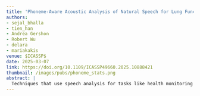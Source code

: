 ```yaml
---
title: 'Phoneme-Aware Acoustic Analysis of Natural Speech for Lung Function Assessment'
authors: 
- sejal_bhalla
- tien_han
- Andrea Gershon
- Robert Wu
- delara
- mariakakis
venue: $ICASSP$
date: 2025-03-07
link: https://doi.org/10.1109/ICASSP49660.2025.10888421
thumbnail: /images/pubs/phoneme_stats.png
abstract: |
  Techniques that use speech analysis for tasks like health monitoring and emotion recognition usually operate on moderately sized windows with little regard for what the individual is saying. In this work, we argue that isolating specific phonemes within speech offers greater nuance that leads to more consistent yet natural sounds for analysis. We examine this hypothesis in the context of lung function estimation. We recruited 11 patients with chronic obstructive pulmonary disease (COPD) to read from a script and perform spirometry to quantify their lung function. After segmenting their audio recordings into discrete phonemes, we extracted various phonation, prosodic, and spectral features to summarize their acoustic qualities. We then examined the correlation between those audio features and measurements from spirometry, observing that certain combinations of features and phonemes led to higher correlations than the best-performing phoneme-agnostic baseline for our dataset.
---
```


